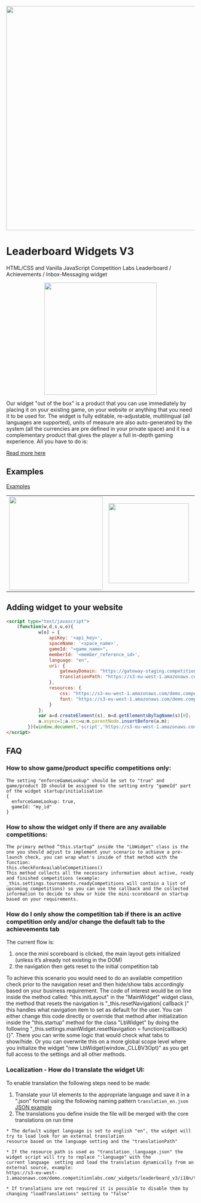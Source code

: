 <p align="center">
    <img width="600" src="https://www.competitionlabs.com/wp-content/uploads/2020/01/Logo-v4.svg"><br/>
</p>

# Leaderboard Widgets V3

HTML/CSS and Vanilla JavaScript Competition Labs Leaderboard / Achievements / Inbox-Messaging widget

<p align="center">
    <img width="300" src="https://s3-eu-west-1.amazonaws.com/demo.competitionlabs.com/_widgets/mini-scoreboard-animation.gif"><br/>
</p>

Our widget "out of the box" is a product that you can use immediately by placing it on your existing game, on your website or anything that you need it to be used for. The widget is fully editable, re-adjustable, multilingual (all languages are supported), units of measure are also auto-generated by the system (all the currencies are pre defined in your private space) and it is a complementary product that gives the player a full in-depth gaming experience. All you have to do is:

[Read more here](https://complabs.atlassian.net/wiki/spaces/CLRAV/pages/842301445/The+Widget)

## Examples
[Examples](https://s3-eu-west-1.amazonaws.com/demo.competitionlabs.com/_widgets/examples/leaderboard_v3.html)

<table style="border:none;">
    <tr>
        <td>
            <img width="250" src="https://s3-eu-west-1.amazonaws.com/demo.competitionlabs.com/_widgets/3.png" />
        </td>
        <td>
            <img width="214" src="https://s3-eu-west-1.amazonaws.com/demo.competitionlabs.com/_widgets/2.png" />
        </td>
        <td>
            <img width="250" src="https://s3-eu-west-1.amazonaws.com/demo.competitionlabs.com/_widgets/1.png" />
        </td>
    </tr>
</table>

## Adding widget to your website
```html
<script type="text/javascript">
	(function(w,d,s,u,o){
    		w[o] = {
    			apiKey: '<api_key>',
    			spaceName: '<space_name>',
    			gameId: "<game_name>",
    			memberId: '<member_reference_id>',
    			language: "en",
    			uri: {
    				gatewayDomain: "https://gateway-staging.competitionlabs.com",
    				translationPath: "https://s3-eu-west-1.amazonaws.com/demo.competitionlabs.com/_widgets/leaderboard_v3/i18n/translation_:language.json"
    			},
    			resources: {
    				css: "https://s3-eu-west-1.amazonaws.com/demo.competitionlabs.com/_widgets/leaderboard_v3/css/style.css",
    				font: "https://s3-eu-west-1.amazonaws.com/demo.competitionlabs.com/_widgets/leaderboard_v3/css/fonts.css"
    			}
    		};
    		var a=d.createElement(s), m=d.getElementsByTagName(s)[0];
    		a.async=1;a.src=u;m.parentNode.insertBefore(a,m);
    	})(window,document,'script','https://s3-eu-west-1.amazonaws.com/demo.competitionlabs.com/_widgets/leaderboard_v3/javascript/leaderboard.v3.js',"_CLLBV3Opt");
</script>
```

## FAQ
### How to show game/product specific competitions only:
```text
The setting "enforceGameLookup" should be set to "true" and game/product ID should be assigned to the setting entry "gameId" part of the widget startup/initialisation
{
  enforceGameLookup: true,
  gameId: "my_id"
}
```

### How to show the widget only if there are any available competitions:
```text
The primary method “this.startup“ inside the "LbWidget" class is the one you should adjust to implement your scenario to achieve a pre-launch check, you can wrap what's inside of that method with the function:
this.checkForAvailableCompetitions()
This method collects all the necessary information about active, ready and finished competitions (example: _this.settings.tournaments.readyCompetitions will contain a list of upcoming competitions) so you can use the callback and the collected information to decide to show or hide the mini-scoreboard on startup based on your requirements.
```

### How do I only show the competition tab if there is an active competition only and/or change the default tab to the achievements tab

The current flow is:
1) once the mini scoreboard is clicked, the main layout gets initialized (unless it’s already not existing in the DOM)
2) the navigation then gets reset to the initial competition tab

To achieve this scenario you would need to do an available competition check prior to the navigation reset and then hide/show tabs accordingly based on your business requirement.
The code of interest would be on line inside the method called: "this.initLayout" in the "MainWidget" widget class, the method that resets the navigation is "_this.resetNavigation( callback )" this handles what navigation item to set as default for the user.
You can either change this code directly or override that method after initialization inside the "this.startup" method for the class "LbWidget" by doing the following "_this.settings.mainWidget.resetNavigation = function(callback){}". 
There you can write some logic that would check what tabs to show/hide. 
Or you can overwrite this on a more global scope level where you initialize the widget "new LbWidget(window._CLLBV3Opt)" as you get full access to the settings and all other methods.


### Localization - How do I translate the widget UI:
To enable translation the following steps need to be made:
1) Translate your UI elements to the appropriate language and save it in a ".json" format using the following naming pattern `translation_en.json` [JSON example](https://s3-eu-west-1.amazonaws.com/demo.competitionlabs.com/_widgets/leaderboard_v3/i18n/translation_en.json)
2) The translations you define inside the file will be merged with the core translations on run time

```text
* The default widget language is set to english "en", the widget will try to load look for an external translation 
resource based on the language setting and the "translationPath"

* If the resource path is used as "translation_:language.json" the widget script will try to replace ":language" with the 
current language  setting and load the translation dynamically from an external source, example:
https://s3-eu-west-1.amazonaws.com/demo.competitionlabs.com/_widgets/leaderboard_v3/i18n/translation_:language.json

* If translations are not required it is possible to disable them by changing "loadTranslations" setting to "false"
```
